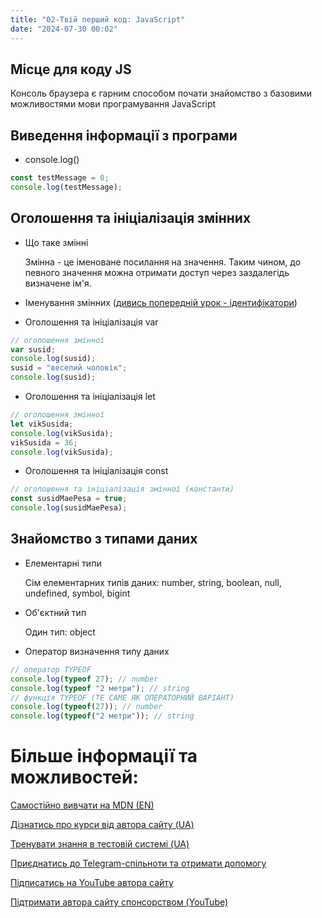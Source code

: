 ```yaml
---
title: "02-Твій перший код: JavaScript"
date: "2024-07-30 00:02"
---
```


## Місце для коду JS

Консоль браузера є гарним способом почати знайомство з базовими можливостями мови програмування JavaScript

## Виведення інформації з програми

- console.log()

```javascript
const testMessage = 0;
console.log(testMessage);
```


## Оголошення та ініціалізація змінних

- Що таке змінні

  Змінна - це іменоване посилання на значення. Таким чином, до певного значення можна отримати доступ через заздалегідь визначене ім'я.

- Іменування змінних ([дивись попередній урок - ідентифікатори](https://frontendforall.vercel.app/posts/lexical-structure-javascript))
- Оголошення та ініціалізація var

```javascript
// оголошення змінної
var susid;
console.log(susid);
susid = "веселий чоловік";
console.log(susid);
```

- Оголошення та ініціалізація let

```javascript
// оголошення змінної
let vikSusida;
console.log(vikSusida);
vikSusida = 36;
console.log(vikSusida);
```

- Оголошення та ініціалізація const

```javascript
// оголошення та ініціалізація змінної (константи)
const susidMaePesa = true;
console.log(susidMaePesa);
```

## Знайомство з типами даних

- Елементарні типи

  Сім елементарних типів даних: number, string, boolean, null, undefined, symbol, bigint

- Об'єктний тип

  Один тип: object

- Оператор визначення типу даних

```javascript
// оператор TYPEOF
console.log(typeof 27); // number
console.log(typeof "2 метри"); // string
// функція TYPEOF (ТЕ САМЕ ЯК ОПЕРАТОРНИЙ ВАРІАНТ)
console.log(typeof(27)); // number
console.log(typeof("2 метри")); // string
```

# Більше інформації та можливостей:

[Самостійно вивчати на MDN (EN)](https://developer.mozilla.org/en-US/curriculum/)

[Дізнатись про курси від автора сайту (UA)](https://learningtogetherua.github.io/courses/)

[Тренувати знання в тестовій системі (UA)](https://testeducatorua.github.io/itest/)

[Приєднатись до Telegram-спільноти та отримати допомогу](https://t.me/profrontendua)

[Підписатись на YouTube автора сайту](https://www.youtube.com/@itmentor)

[Підтримати автора сайту спонсорством (YouTube)](https://www.youtube.com/channel/UCo8KNXmB8Yb_07FzwCL6HgQ/join)
